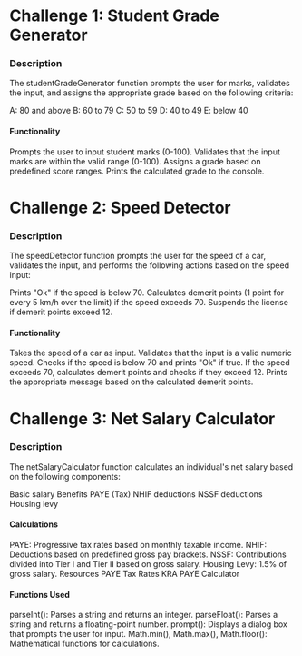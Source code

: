 # Challenge 1: Student Grade Generator
### Description
The studentGradeGenerator function prompts the user for marks, validates the input, and assigns the appropriate grade based on the following criteria:

A: 80 and above
B: 60 to 79
C: 50 to 59
D: 40 to 49
E: below 40
#### Functionality
Prompts the user to input student marks (0-100).
Validates that the input marks are within the valid range (0-100).
Assigns a grade based on predefined score ranges.
Prints the calculated grade to the console.
# Challenge 2: Speed Detector
### Description
The speedDetector function prompts the user for the speed of a car, validates the input, and performs the following actions based on the speed input:

Prints "Ok" if the speed is below 70.
Calculates demerit points (1 point for every 5 km/h over the limit) if the speed exceeds 70.
Suspends the license if demerit points exceed 12.
#### Functionality
Takes the speed of a car as input.
Validates that the input is a valid numeric speed.
Checks if the speed is below 70 and prints "Ok" if true.
If the speed exceeds 70, calculates demerit points and checks if they exceed 12.
Prints the appropriate message based on the calculated demerit points.
# Challenge 3: Net Salary Calculator
### Description
The netSalaryCalculator function calculates an individual's net salary based on the following components:

Basic salary
Benefits
PAYE (Tax)
NHIF deductions
NSSF deductions
Housing levy
#### Calculations
PAYE: Progressive tax rates based on monthly taxable income.
NHIF: Deductions based on predefined gross pay brackets.
NSSF: Contributions divided into Tier I and Tier II based on gross salary.
Housing Levy: 1.5% of gross salary.
Resources
PAYE Tax Rates
KRA PAYE Calculator
#### Functions Used
parseInt(): Parses a string and returns an integer.
parseFloat(): Parses a string and returns a floating-point number.
prompt(): Displays a dialog box that prompts the user for input.
Math.min(), Math.max(), Math.floor(): Mathematical functions for calculations.
